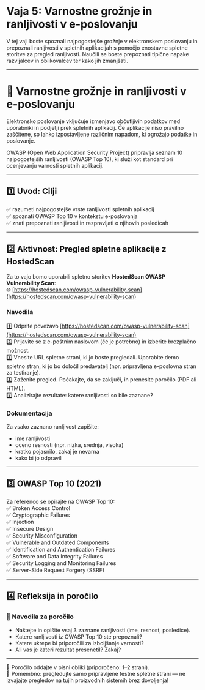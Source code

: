 # Vaja 5: Varnostne grožnje in ranljivosti v e-poslovanju

V tej vaji boste spoznali najpogostejše grožnje v elektronskem poslovanju in prepoznali ranljivosti v spletnih aplikacijah s pomočjo enostavne spletne storitve za pregled ranljivosti. Naučili se boste prepoznati tipične napake razvijalcev in oblikovalcev ter kako jih zmanjšati.

---

# 🧪 Varnostne grožnje in ranljivosti v e-poslovanju

Elektronsko poslovanje vključuje izmenjavo občutljivih podatkov med uporabniki in podjetji prek spletnih aplikacij. Če aplikacije niso pravilno zaščitene, so lahko izpostavljene različnim napadom, ki ogrožajo podatke in poslovanje.

OWASP (Open Web Application Security Project) pripravlja seznam 10 najpogostejših ranljivosti (OWASP Top 10), ki služi kot standard pri ocenjevanju varnosti spletnih aplikacij.

---

## 1️⃣ Uvod: Cilji

✅ razumeti najpogostejše vrste ranljivosti spletnih aplikacij  
✅ spoznati OWASP Top 10 v kontekstu e-poslovanja  
✅ znati prepoznati ranljivosti in razpravljati o njihovih posledicah  

---

## 2️⃣ Aktivnost: Pregled spletne aplikacije z HostedScan

Za to vajo bomo uporabili spletno storitev **HostedScan OWASP Vulnerability Scan**:  
🌐 [https://hostedscan.com/owasp-vulnerability-scan](https://hostedscan.com/owasp-vulnerability-scan)

### Navodila

1️⃣ Odprite povezavo [https://hostedscan.com/owasp-vulnerability-scan](https://hostedscan.com/owasp-vulnerability-scan)  
2️⃣ Prijavite se z e-poštnim naslovom (če je potrebno) in izberite brezplačno možnost.  
3️⃣ Vnesite URL spletne strani, ki jo boste pregledali. Uporabite demo spletno stran, ki jo bo določil predavatelj (npr. pripravljena e-poslovna stran za testiranje).  
4️⃣ Zaženite pregled. Počakajte, da se zaključi, in prenesite poročilo (PDF ali HTML).  
5️⃣ Analizirajte rezultate: katere ranljivosti so bile zaznane?

### Dokumentacija

Za vsako zaznano ranljivost zapišite:  
- ime ranljivosti  
- oceno resnosti (npr. nizka, srednja, visoka)  
- kratko pojasnilo, zakaj je nevarna  
- kako bi jo odpravili

---

## 3️⃣ OWASP Top 10 (2021)

Za referenco se opirajte na OWASP Top 10:  
✅ Broken Access Control  
✅ Cryptographic Failures  
✅ Injection  
✅ Insecure Design  
✅ Security Misconfiguration  
✅ Vulnerable and Outdated Components  
✅ Identification and Authentication Failures  
✅ Software and Data Integrity Failures  
✅ Security Logging and Monitoring Failures  
✅ Server-Side Request Forgery (SSRF)

---

## 4️⃣ Refleksija in poročilo

### 📝 Navodila za poročilo

- Naštejte in opišite vsaj 3 zaznane ranljivosti (ime, resnost, posledice).  
- Katere ranljivosti iz OWASP Top 10 ste prepoznali?  
- Katere ukrepe bi priporočili za izboljšanje varnosti?  
- Ali vas je kateri rezultat presenetil? Zakaj?

---

📑 Poročilo oddajte v pisni obliki (priporočeno: 1–2 strani).  
📣 Pomembno: pregledujte samo pripravljene testne spletne strani — ne izvajajte pregledov na tujih proizvodnih sistemih brez dovoljenja!